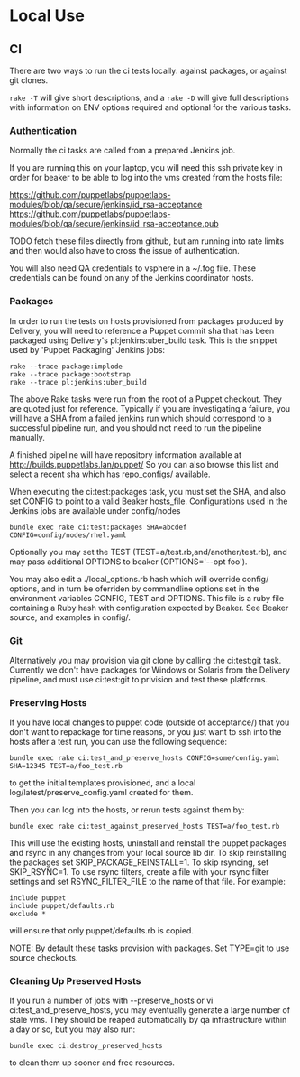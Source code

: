 Local Use
=========

CI
---

There are two ways to run the ci tests locally: against packages, or against git clones.

`rake -T` will give short descriptions, and a `rake -D` will give full descriptions with information on ENV options required and optional for the various tasks.

### Authentication

Normally the ci tasks are called from a prepared Jenkins job.

If you are running this on your laptop, you will need this ssh private key in order for beaker to be able to log into the vms created from the hosts file:

https://github.com/puppetlabs/puppetlabs-modules/blob/qa/secure/jenkins/id_rsa-acceptance
https://github.com/puppetlabs/puppetlabs-modules/blob/qa/secure/jenkins/id_rsa-acceptance.pub

TODO fetch these files directly from github, but am running into rate limits and then would also have to cross the issue of authentication.

You will also need QA credentials to vsphere in a ~/.fog file.  These credentials can be found on any of the Jenkins coordinator hosts.

### Packages

In order to run the tests on hosts provisioned from packages produced by Delivery, you will need to reference a Puppet commit sha that has been packaged using Delivery's pl:jenkins:uber_build task.  This is the snippet used by 'Puppet Packaging' Jenkins jobs:

    rake --trace package:implode
    rake --trace package:bootstrap
    rake --trace pl:jenkins:uber_build

The above Rake tasks were run from the root of a Puppet checkout.  They are quoted just for reference.  Typically if you are investigating a failure, you will have a SHA from a failed jenkins run which should correspond to a successful pipeline run, and you should not need to run the pipeline manually.

A finished pipeline will have repository information available at http://builds.puppetlabs.lan/puppet/  So you can also browse this list and select a recent sha which has repo_configs/ available.

When executing the ci:test:packages task, you must set the SHA, and also set CONFIG to point to a valid Beaker hosts_file.  Configurations used in the Jenkins jobs are available under config/nodes

    bundle exec rake ci:test:packages SHA=abcdef CONFIG=config/nodes/rhel.yaml

Optionally you may set the TEST (TEST=a/test.rb,and/another/test.rb), and may pass additional OPTIONS to beaker (OPTIONS='--opt foo').

You may also edit a ./local_options.rb hash which will override config/ options, and in turn be oferriden by commandline options set in the environment variables CONFIG, TEST and OPTIONS.  This file is a ruby file containing a Ruby hash with configuration expected by Beaker.  See Beaker source, and examples in config/.

### Git

Alternatively you may provision via git clone by calling the ci:test:git task.  Currently we don't have packages for Windows or Solaris from the Delivery pipeline, and must use ci:test:git to privision and test these platforms.

### Preserving Hosts

If you have local changes to puppet code (outside of acceptance/) that you don't want to repackage for time reasons, or you just want to ssh into the hosts after a test run, you can use the following sequence:

    bundle exec rake ci:test_and_preserve_hosts CONFIG=some/config.yaml SHA=12345 TEST=a/foo_test.rb

to get the initial templates provisioned, and a local log/latest/preserve_config.yaml created for them.

Then you can log into the hosts, or rerun tests against them by:

    bundle exec rake ci:test_against_preserved_hosts TEST=a/foo_test.rb

This will use the existing hosts, uninstall and reinstall the puppet packages and rsync in any changes from your local source lib dir.  To skip reinstalling the packages set SKIP_PACKAGE_REINSTALL=1.  To skip rsyncing, set SKIP_RSYNC=1.  To use rsync filters, create a file with your rsync filter settings and set RSYNC_FILTER_FILE to the name of that file.  For example:

    include puppet
    include puppet/defaults.rb
    exclude *

will ensure that only puppet/defaults.rb is copied.

NOTE: By default these tasks provision with packages.  Set TYPE=git to use source checkouts.

### Cleaning Up Preserved Hosts

If you run a number of jobs with --preserve_hosts or vi ci:test_and_preserve_hosts, you may eventually generate a large number of stale vms.  They should be reaped automatically by qa infrastructure within a day or so, but you may also run:

    bundle exec ci:destroy_preserved_hosts

to clean them up sooner and free resources.
